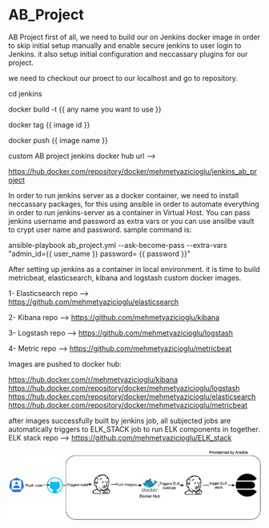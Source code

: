 # AB_Project
AB Project
first of all, we need to build our on Jenkins docker image in order to skip initial setup manually and enable secure jenkins to user login to Jenkins. it also setup initial configuration and neccassary plugins for our project.

we need to checkout our proect to our localhost and go to repository.

cd jenkins

docker build -t {{ any name you want to use }}

docker tag {{ image id }} 

docker push {{ image name }} 

custom AB project jenkins docker hub url --> 

https://hub.docker.com/repository/docker/mehmetyazicioglu/jenkins_ab_project

In order to run jenkins server as a docker container, we need to install neccassary packages, for this using ansible in order to automate everything in order to run jenkins-server as a container in Virtual Host. You can pass jenkins username and password as extra vars or you can use ansilbe vault to crypt user name and password. sample command is:

ansible-playbook  ab_project.yml  --ask-become-pass --extra-vars "admin_id={{ user_name }}  password= {{ password }}"

After setting up jenkins as a container in local environment. it is time to build metricbeat, elasticsearch, kibana and logstash custom docker images.

1- Elasticsearch repo --> https://github.com/mehmetyazicioglu/elasticsearch

2- Kibana repo --> https://github.com/mehmetyazicioglu/kibana

3- Logstash repo --> https://github.com/mehmetyazicioglu/logstash

4- Metric repo --> https://github.com/mehmetyazicioglu/metricbeat

Images are pushed to docker hub:

https://hub.docker.com/r/mehmetyazicioglu/kibana
https://hub.docker.com/repository/docker/mehmetyazicioglu/logstash
https://hub.docker.com/repository/docker/mehmetyazicioglu/elasticsearch
https://hub.docker.com/repository/docker/mehmetyazicioglu/metricbeat

after images successfully built by jenkins job, all subjected jobs are automatically triggers to ELK_STACK job to run ELK components in together. 
ELK stack repo --> https://github.com/mehmetyazicioglu/ELK_stack



![alt text](https://github.com/mehmetyazicioglu/AB_Project/blob/main/ab_project.png)

